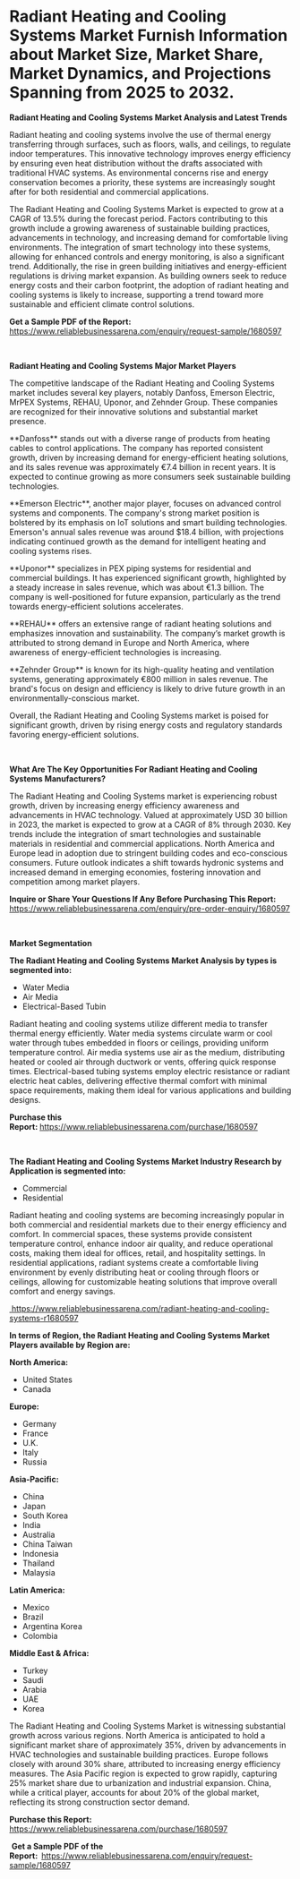 <p><h1>Radiant Heating and Cooling Systems Market Furnish Information about Market Size, Market Share, Market Dynamics, and Projections Spanning from 2025 to 2032.</h1></p><p><strong>Radiant Heating and Cooling Systems Market Analysis and Latest Trends</strong></p>
<p><p>Radiant heating and cooling systems involve the use of thermal energy transferring through surfaces, such as floors, walls, and ceilings, to regulate indoor temperatures. This innovative technology improves energy efficiency by ensuring even heat distribution without the drafts associated with traditional HVAC systems. As environmental concerns rise and energy conservation becomes a priority, these systems are increasingly sought after for both residential and commercial applications.</p><p>The Radiant Heating and Cooling Systems Market is expected to grow at a CAGR of 13.5% during the forecast period. Factors contributing to this growth include a growing awareness of sustainable building practices, advancements in technology, and increasing demand for comfortable living environments. The integration of smart technology into these systems, allowing for enhanced controls and energy monitoring, is also a significant trend. Additionally, the rise in green building initiatives and energy-efficient regulations is driving market expansion. As building owners seek to reduce energy costs and their carbon footprint, the adoption of radiant heating and cooling systems is likely to increase, supporting a trend toward more sustainable and efficient climate control solutions.</p></p>
<p><strong>Get a Sample PDF of the Report:&nbsp;</strong> <a href="https://www.reliablebusinessarena.com/enquiry/request-sample/1680597?utm_campaign=1841&utm_medium=2&utm_source=Github&utm_content=ia&utm_term=16042025&utm_id=radiant-heating-and-cooling-systems">https://www.reliablebusinessarena.com/enquiry/request-sample/1680597</a></p>
<p>&nbsp;</p>
<p><strong>Radiant Heating and Cooling Systems Major Market Players</strong></p>
<p><p>The competitive landscape of the Radiant Heating and Cooling Systems market includes several key players, notably Danfoss, Emerson Electric, MrPEX Systems, REHAU, Uponor, and Zehnder Group. These companies are recognized for their innovative solutions and substantial market presence.</p><p>**Danfoss** stands out with a diverse range of products from heating cables to control applications. The company has reported consistent growth, driven by increasing demand for energy-efficient heating solutions, and its sales revenue was approximately €7.4 billion in recent years. It is expected to continue growing as more consumers seek sustainable building technologies.</p><p>**Emerson Electric**, another major player, focuses on advanced control systems and components. The company's strong market position is bolstered by its emphasis on IoT solutions and smart building technologies. Emerson's annual sales revenue was around $18.4 billion, with projections indicating continued growth as the demand for intelligent heating and cooling systems rises.</p><p>**Uponor** specializes in PEX piping systems for residential and commercial buildings. It has experienced significant growth, highlighted by a steady increase in sales revenue, which was about €1.3 billion. The company is well-positioned for future expansion, particularly as the trend towards energy-efficient solutions accelerates.</p><p>**REHAU** offers an extensive range of radiant heating solutions and emphasizes innovation and sustainability. The company’s market growth is attributed to strong demand in Europe and North America, where awareness of energy-efficient technologies is increasing.</p><p>**Zehnder Group** is known for its high-quality heating and ventilation systems, generating approximately €800 million in sales revenue. The brand's focus on design and efficiency is likely to drive future growth in an environmentally-conscious market.</p><p>Overall, the Radiant Heating and Cooling Systems market is poised for significant growth, driven by rising energy costs and regulatory standards favoring energy-efficient solutions.</p></p>
<p>&nbsp;</p>
<p><strong>What Are The Key Opportunities For Radiant Heating and Cooling Systems Manufacturers?</strong></p>
<p><p>The Radiant Heating and Cooling Systems market is experiencing robust growth, driven by increasing energy efficiency awareness and advancements in HVAC technology. Valued at approximately USD 30 billion in 2023, the market is expected to grow at a CAGR of 8% through 2030. Key trends include the integration of smart technologies and sustainable materials in residential and commercial applications. North America and Europe lead in adoption due to stringent building codes and eco-conscious consumers. Future outlook indicates a shift towards hydronic systems and increased demand in emerging economies, fostering innovation and competition among market players.</p></p>
<p><strong>Inquire or Share Your Questions If Any Before Purchasing This Report:</strong> <a href="https://www.reliablebusinessarena.com/enquiry/pre-order-enquiry/1680597?utm_campaign=1841&utm_medium=2&utm_source=Github&utm_content=ia&utm_term=16042025&utm_id=radiant-heating-and-cooling-systems">https://www.reliablebusinessarena.com/enquiry/pre-order-enquiry/1680597</a></p>
<p>&nbsp;</p>
<p><strong>Market Segmentation</strong></p>
<p><strong>The Radiant Heating and Cooling Systems Market Analysis by types is segmented into:</strong></p>
<p><ul><li>Water Media</li><li>Air Media</li><li>Electrical-Based Tubin</li></ul></p>
<p><p>Radiant heating and cooling systems utilize different media to transfer thermal energy efficiently. Water media systems circulate warm or cool water through tubes embedded in floors or ceilings, providing uniform temperature control. Air media systems use air as the medium, distributing heated or cooled air through ductwork or vents, offering quick response times. Electrical-based tubing systems employ electric resistance or radiant electric heat cables, delivering effective thermal comfort with minimal space requirements, making them ideal for various applications and building designs.</p></p>
<p><strong>Purchase this Report:&nbsp;</strong><a href="https://www.reliablebusinessarena.com/purchase/1680597?utm_campaign=1841&utm_medium=2&utm_source=Github&utm_content=ia&utm_term=16042025&utm_id=radiant-heating-and-cooling-systems">https://www.reliablebusinessarena.com/purchase/1680597</a></p>
<p>&nbsp;</p>
<p><strong>The Radiant Heating and Cooling Systems Market Industry Research by Application is segmented into:</strong></p>
<p><ul><li>Commercial</li><li>Residential</li></ul></p>
<p><p>Radiant heating and cooling systems are becoming increasingly popular in both commercial and residential markets due to their energy efficiency and comfort. In commercial spaces, these systems provide consistent temperature control, enhance indoor air quality, and reduce operational costs, making them ideal for offices, retail, and hospitality settings. In residential applications, radiant systems create a comfortable living environment by evenly distributing heat or cooling through floors or ceilings, allowing for customizable heating solutions that improve overall comfort and energy savings.</p></p>
<p><a href="https://www.reliablebusinessarena.com/radiant-heating-and-cooling-systems-r1680597?utm_campaign=1841&utm_medium=2&utm_source=Github&utm_content=ia&utm_term=16042025&utm_id=radiant-heating-and-cooling-systems">&nbsp;https://www.reliablebusinessarena.com/radiant-heating-and-cooling-systems-r1680597</a></p>
<p><strong>In terms of Region, the Radiant Heating and Cooling Systems Market Players available by Region are:</strong></p>
<p>
    <p> <strong> North America: </strong>
        <ul>
            <li>United States</li>
            <li>Canada</li>
        </ul>
        </p> 
    <p> <strong> Europe: </strong>
        <ul>
            <li>Germany</li>
            <li>France</li>
            <li>U.K.</li>
            <li>Italy</li>
            <li>Russia</li>
        </ul>
        </p> 
    <p> <strong> Asia-Pacific: </strong>
        <ul>
            <li>China</li>
            <li>Japan</li>
            <li>South Korea</li>
            <li>India</li>
            <li>Australia</li>
            <li>China Taiwan</li>
            <li>Indonesia</li>
            <li>Thailand</li>
            <li>Malaysia</li>
        </ul>
        </p> 
    <p> <strong> Latin America: </strong>
        <ul>
            <li>Mexico</li>
            <li>Brazil</li>
            <li>Argentina Korea</li>
            <li>Colombia</li>
        </ul>
        </p> 
    <p> <strong> Middle East & Africa: </strong>
        <ul>
            <li>Turkey</li>
            <li>Saudi</li>
            <li>Arabia</li>
            <li>UAE</li>
            <li>Korea</li>
        </ul>
    </p>
    </p>
<p><p>The Radiant Heating and Cooling Systems Market is witnessing substantial growth across various regions. North America is anticipated to hold a significant market share of approximately 35%, driven by advancements in HVAC technologies and sustainable building practices. Europe follows closely with around 30% share, attributed to increasing energy efficiency measures. The Asia Pacific region is expected to grow rapidly, capturing 25% market share due to urbanization and industrial expansion. China, while a critical player, accounts for about 20% of the global market, reflecting its strong construction sector demand.</p></p>
<p><strong>Purchase this Report: </strong><a href="https://www.reliablebusinessarena.com/purchase/1680597?utm_campaign=1841&utm_medium=2&utm_source=Github&utm_content=ia&utm_term=16042025&utm_id=radiant-heating-and-cooling-systems">https://www.reliablebusinessarena.com/purchase/1680597</a></p>
<p>&nbsp;<strong>Get a Sample PDF of the Report:&nbsp;&nbsp;</strong><a href="https://www.reliablebusinessarena.com/enquiry/request-sample/1680597?utm_campaign=1841&utm_medium=2&utm_source=Github&utm_content=ia&utm_term=16042025&utm_id=radiant-heating-and-cooling-systems">https://www.reliablebusinessarena.com/enquiry/request-sample/1680597</a></p>
<p><strong></strong></p>
<p><p></p><p></p><p></p></p>